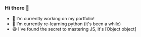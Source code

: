 ### Hi there 👋
- 🔭 I’m currently working on my portfolio!
- 🌱 I’m currently re-learning python (it's been a while)
- 😄 I've found the secret to mastering JS, it's [Object object]
<!--
**garoy001/garoy001** is a ✨ _special_ ✨ repository because its `README.md` (this file) appears on your GitHub profile.

Here are some ideas to get you started:

- 🔭 I’m currently working on ...
- 🌱 I’m currently learning ...
- 👯 I’m looking to collaborate on ...
- 🤔 I’m looking for help with ...
- 💬 Ask me about ...
- 📫 How to reach me: ...
- 😄 Pronouns: ...
- ⚡ Fun fact: ...
-->
